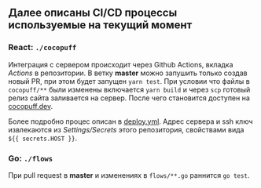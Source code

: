 ## Далее описаны CI/CD процессы используемые на текущий момент

### React: `./cocopuff`   
Интеграция с сервером происходит через Github Actions, вкладка _Actions_ в репозитории. В ветку **master** можно запушить только создав новый PR, при этом будет запущен `yarn test`. При условии что файлы в `cocopuff/**` были изменены включается `yarn build` и через `scp` готовый релиз сайта заливается на сервер. После чего становится доступен на [cocopuff.dev](https://cocopuff.dev).  

Более подробно процес описан в [deploy.yml](../.github/workflows/deploy.yml). Адрес сервера и ssh ключ извлекаются из _Settings/Secrets_ этого репозитория, свойствами вида `${{ secrets.HOST }}`.

### Go: `./flows`
При pull request в **master** и изменениях в `flows/**.go` раннится `go test`. 
